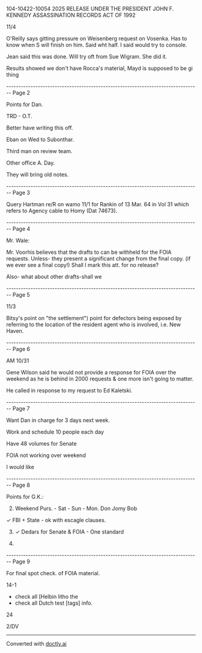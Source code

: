 104-10422-10054 2025 RELEASE UNDER THE PRESIDENT JOHN F. KENNEDY ASSASSINATION RECORDS ACT OF 1992

11/4

O'Reilly says gitting pressure on Weisenberg request on Vosenka. Has to know when S will finish on him. Said wht half. I said would try to console.

Jean said this was done. Will try oft from Sue Wigram. She did it.

Results showed we don't have Rocca's material, Mayd is supposed to be gi thing


-------------------------------------------------------------------------------- Page 2

Points for Dan.

TRD - O.T.

Better have writing this off.

Eban on Wed to Subonthar.

Third man on review team.

Other office A. Day.

They will bring old notes.


-------------------------------------------------------------------------------- Page 3

Query Hartman re/R on wamo 11/1
for Rankin of 13 Mar. 64 in Vol 31
which refers to Agency cable
to Homy (Dat 74673).


-------------------------------------------------------------------------------- Page 4

Mr. Wale:

Mr. Voorhis believes that the drafts to can be withheld for the FOIA requests. Unless- they present a significant change from the final copy. (if we ever see a final copy!) Shall I mark this att. for no release?

Also- what about other drafts-shall we


-------------------------------------------------------------------------------- Page 5

11/3

Bitsy's point on "the settlement")
point for defectors being exposed
by referring to the location of
the resident agent who is involved,
i.e. New Haven.


-------------------------------------------------------------------------------- Page 6

AM 10/31

Gene Wilson said he would not provide a response for FOIA over the weekend as he is behind in 2000 requests & one more isn't going to matter.

He called in response to my request to Ed Kaletski.


-------------------------------------------------------------------------------- Page 7

Want Dan in charge for 3 days next week.

Work and schedule 10 people each day

Have 48 volumes for Senate

FOIA not working over weekend

I would like


-------------------------------------------------------------------------------- Page 8

Points for G.K.:

2. Weekend Purs. - Sat - Sun - Mon.
   Don   Jomy   Bob

✓ FBI + State - ok with escagle clauses.

3. ✓ Dedars for Senate & FOIA - One standard

4. 


-------------------------------------------------------------------------------- Page 9

For final spot check. of
FOIA material.

14-1

* check all [Helbin litho the
* check all Dutch test [tags] info.

24

2/DV


---
Converted with [doctly.ai](https://doctly.ai)